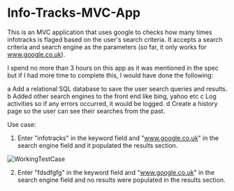 # Info-Tracks-MVC-App

This is an MVC application that uses google to checks how many times infotracks is flaged based on the user's search criteria. 
It accepts a search criteria and search engine as the parameters (so far, it only works for www.google.co.uk).

I spend no more than 3 hours on this app as it was mentioned in the spec but if I had more time to complete this, I would have done the following:

a Add a relational SQL database to save the user search queries and results.
b Added other search engines to the front end like bing, yahoo etc
c Log activities so if any errors occurred, it would be logged.
d Create a history page so the user can see their searches from the past.


Use case:
1. Enter "infotracks" in the keyword field and "www.google.co.uk" in the search engine field and it populated the results section.

![WorkingTestCase](https://github.com/danielstnntt/Info-Tracks-MVC-App/assets/140240520/dc4ac818-e851-4ff8-b4c8-7640da4dbcd1)
  
2. Enter "fdsdfgfg" in the keyword field and "www.google.co.uk" in the search engine field and no results were populated in the results section.

